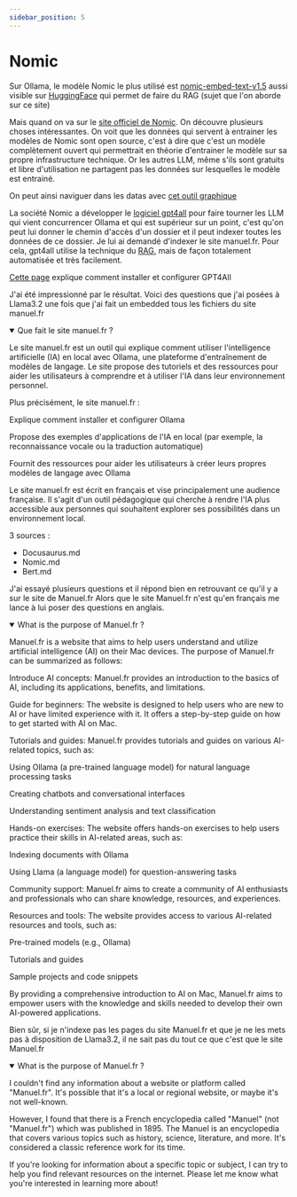 ```yaml
---
sidebar_position: 5
---
```


# Nomic

Sur Ollama, le modèle Nomic le plus utilisé est [nomic-embed-text-v1.5](https://ollama.com/library/nomic-embed-text) aussi visible sur [HuggingFace](https://huggingface.co/nomic-ai/nomic-embed-text-v1.5) qui permet de faire du RAG (sujet que l'on aborde sur ce site)

Mais quand on va sur le [site officiel de Nomic](https://www.nomic.ai). On découvre plusieurs choses intéressantes. On voit que les données qui servent à entrainer les modèles de Nomic sont open source, c'est à dire que c'est un modèle complètement ouvert qui permettrait en théorie d'entrainer le modèle sur sa propre infrastructure technique. Or les autres LLM, même s'ils sont gratuits et libre d'utilisation ne partagent pas les données sur lesquelles le modèle est entrainé.

On peut ainsi naviguer dans les datas avec [cet outil graphique](https://atlas.nomic.ai/map/wikipedia)

La société Nomic a développer le [logiciel gpt4all](https://www.nomic.ai/gpt4all) pour faire tourner les LLM qui vient concurrencer Ollama et qui est supérieur sur un point, c'est qu'on peut lui donner le chemin d'accès d'un dossier et il peut indexer toutes les données de ce dossier. Je lui ai demandé d'indexer le site manuel.fr. Pour cela, gpt4all utilise la technique du [RAG](/learn/principes/rag), mais de façon totalement automatisée et très facilement.

[Cette page](/install/GPT4All) explique comment installer et configurer GPT4All

J'ai été impressionné par le résultat. Voici des questions que j'ai posées à Llama3.2 une fois que j'ai fait un embedded tous les fichiers du site manuel.fr

<details open>
  <summary>Que fait le site manuel.fr
   ?</summary>

Le site manuel.fr est un outil qui explique comment utiliser l'intelligence artificielle (IA) en local avec Ollama, une plateforme d'entraînement de modèles de langage. Le site propose des tutoriels et des ressources pour aider les utilisateurs à comprendre et à utiliser l'IA dans leur environnement personnel.

Plus précisément, le site manuel.fr :

Explique comment installer et configurer Ollama

Propose des exemples d'applications de l'IA en local (par exemple, la reconnaissance vocale ou la traduction automatique)

Fournit des ressources pour aider les utilisateurs à créer leurs propres modèles de langage avec Ollama

Le site manuel.fr est écrit en français et vise principalement une audience française. Il s'agit d'un outil pédagogique qui cherche à rendre l'IA plus accessible aux personnes qui souhaitent explorer ses possibilités dans un environnement local.

3 sources :

- Docusaurus.md
- Nomic.md
- Bert.md
</details>

J'ai essayé plusieurs questions et il répond bien en retrouvant ce qu'il y a sur le site de Manuel.fr
Alors que le site Manuel.fr n'est qu'en français me lance à lui poser des questions en anglais.


<details open> 
  <summary>What is the purpose of Manuel.fr
  ?</summary>

Manuel.fr is a website that aims to help users understand and utilize artificial intelligence (AI) on their Mac devices. The purpose of Manuel.fr can be summarized as follows:

Introduce AI concepts: Manuel.fr provides an introduction to the basics of AI, including its applications, benefits, and limitations.

Guide for beginners: The website is designed to help users who are new to AI or have limited experience with it. It offers a step-by-step guide on how to get started with AI on Mac.

Tutorials and guides: Manuel.fr provides tutorials and guides on various AI-related topics, such as:

Using Ollama (a pre-trained language model) for natural language processing tasks

Creating chatbots and conversational interfaces

Understanding sentiment analysis and text classification

Hands-on exercises: The website offers hands-on exercises to help users practice their skills in AI-related areas, such as:

Indexing documents with Ollama

Using Llama (a language model) for question-answering tasks

Community support: Manuel.fr aims to create a community of AI enthusiasts and professionals who can share knowledge, resources, and experiences.


Resources and tools: The website provides access to various AI-related resources and tools, such as:

Pre-trained models (e.g., Ollama)

Tutorials and guides

Sample projects and code snippets

By providing a comprehensive introduction to AI on Mac, Manuel.fr aims to empower users with the knowledge and skills needed to develop their own AI-powered applications.
</details>

Bien sûr, si je n'indexe pas les pages du site Manuel.fr et que je ne les mets pas à disposition de Llama3.2, il ne sait pas du tout ce que c'est que le site Manuel.fr

<details open> 
 <summary>What is the purpose of Manuel.fr
 ?</summary>

I couldn't find any information about a website or platform called "Manuel.fr". It's possible that 
it's a local or regional website, or maybe it's not well-known.

However, I found that there is a French encyclopedia called "Manuel" (not "Manuel.fr") which was 
published in 1895. The Manuel is an encyclopedia that covers various topics such as history, 
science, literature, and more. It's considered a classic reference work for its time.

If you're looking for information about a specific topic or subject, I can try to help you find 
relevant resources on the internet. Please let me know what you're interested in learning more 
about!
</details>